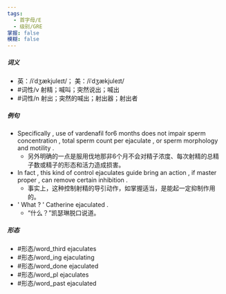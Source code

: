 ```yaml
---
tags:
  - 首字母/E
  - 级别/GRE
掌握: false
模糊: false
---
```

##### 词义
- 英：/iˈdʒækjuleɪt/； 美：/iˈdʒækjuleɪt/
- #词性/v  射精；喊叫；突然说出；喊出
- #词性/n  射出；突然的喊出；射出器；射出者
##### 例句
- Specifically , use of vardenafil for6 months does not impair sperm concentration , total sperm count per ejaculate , or sperm morphology and motility .
	- 另外明确的一点是服用伐地那非6个月不会对精子浓度、每次射精的总精子数或精子的形态和活力造成损害。
- In fact , this kind of control ejaculates guide bring an action , if master proper , can remove certain inhibition .
	- 事实上，这种控制射精的导引动作，如掌握适当，是能起一定抑制作用的。
- ' What ? ' Catherine ejaculated .
	- “什么？”凯瑟琳脱口说道。
##### 形态
- #形态/word_third ejaculates
- #形态/word_ing ejaculating
- #形态/word_done ejaculated
- #形态/word_pl ejaculates
- #形态/word_past ejaculated
